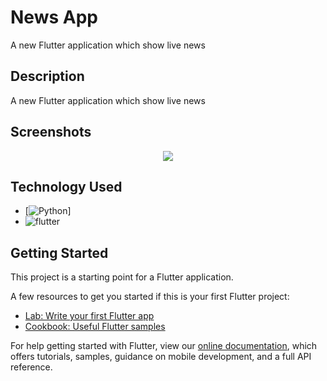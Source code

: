 # News App

A new Flutter application which show live news

## Description

A new Flutter application which show live news

## Screenshots
<p align="middle">
  <img src ="news_app/screenshot/g1.gif">
 
 
## Technology Used
* [![Python](https://img.shields.io/badge/-Python-000?&logo=python&labelColor=5c5c5c&color=1182c3&logoColor=white&label=%20)]
* ![flutter](https://img.shields.io/badge/flutter-98%25-yellowgreen)



## Getting Started

This project is a starting point for a Flutter application.

A few resources to get you started if this is your first Flutter project:

- [Lab: Write your first Flutter app](https://flutter.dev/docs/get-started/codelab)
- [Cookbook: Useful Flutter samples](https://flutter.dev/docs/cookbook)

For help getting started with Flutter, view our
[online documentation](https://flutter.dev/docs), which offers tutorials,
samples, guidance on mobile development, and a full API reference.
